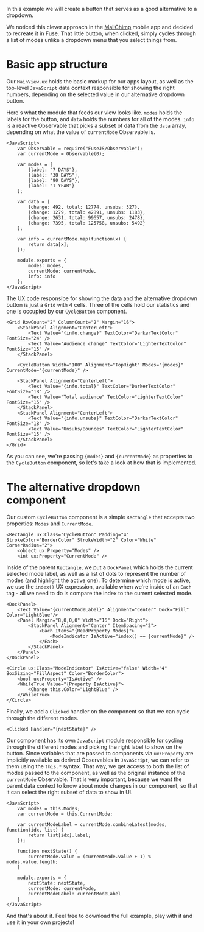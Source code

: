In this example we will create a button that serves as a good alternative to a dropdown.

We noticed this clever approach in the [MailChimp](https://mailchimp.com/) mobile app and decided to recreate it in Fuse. That little button, when clicked, simply cycles through a list of modes unlike a dropdown menu that you select things from.

# Basic app structure

Our `MainView.ux` holds the basic markup for our apps layout, as well as the top-level `JavaScript` data context responsible for showing the right numbers, depending on the selected value in our alternative dropdown button.

Here's what the module that feeds our view looks like. `modes` holds the labels for the button, and `data` holds the numbers for all of the modes. `info` is a reactive Observable that picks a subset of data from the `data` array, depending on what the value of `currentMode` Observable is.
```
<JavaScript>
    var Observable = require("FuseJS/Observable");
    var currentMode = Observable(0);

    var modes = [
        {label: "7 DAYS"},
        {label: "30 DAYS"},
        {label: "90 DAYS"},
        {label: "1 YEAR"}
    ];

    var data = [
        {change: 492, total: 12774, unsubs: 327},
        {change: 1279, total: 42891, unsubs: 1183},
        {change: 2631, total: 99657, unsubs: 2478},
        {change: 7395, total: 125758, unsubs: 5492}
    ];

    var info = currentMode.map(function(x) {
        return data[x];
    });

    module.exports = {
        modes: modes,
        currentMode: currentMode,
        info: info
    };
</JavaScript>
```

The UX code responsibe for showing the data and the alternative dropdown button is just a `Grid` with 4 cells. Three of the cells hold our statistics and one is occupied by our `CycleButton` component.
```
<Grid RowCount="2" ColumnCount="2" Margin="16">
    <StackPanel Alignment="CenterLeft">
        <Text Value="{info.change}" TextColor="DarkerTextColor" FontSize="24" />
        <Text Value="Audience change" TextColor="LighterTextColor" FontSize="15" />
    </StackPanel>

    <CycleButton Width="100" Alignment="TopRight" Modes="{modes}" CurrentMode="{currentMode}" />
    
    <StackPanel Alignment="CenterLeft">
        <Text Value="{info.total}" TextColor="DarkerTextColor" FontSize="18" />
        <Text Value="Total audience" TextColor="LighterTextColor" FontSize="15" />
    </StackPanel>
    <StackPanel Alignment="CenterLeft">
        <Text Value="{info.unsubs}" TextColor="DarkerTextColor" FontSize="18" />
        <Text Value="Unsubs/Bounces" TextColor="LighterTextColor" FontSize="15" />
    </StackPanel>
</Grid>
```

As you can see, we're passing `{modes}` and `{currentMode}` as properties to the `CycleButton` component, so let's take a look at how that is implemented.

# The alternative dropdown component

Our custom `CycleButton` component is a simple `Rectangle` that accepts two properties: `Modes` and `CurrentMode`.
```
<Rectangle ux:Class="CycleButton" Padding="4" StrokeColor="BorderColor" StrokeWidth="2" Color="White" CornerRadius="2">
    <object ux:Property="Modes" />
    <int ux:Property="CurrentMode" />
```

Inside of the parent `Rectangle`, we put a `DockPanel` which holds the current selected mode label, as well as a list of dots to represent the number of modes (and highlight the active one). To determine which mode is active, we use the `index()` UX expression, available when we're inside of an `Each` tag - all we need to do is compare the index to the current selected mode.
```
<DockPanel>
    <Text Value="{currentModeLabel}" Alignment="Center" Dock="Fill" Color="LightBlue"/>
    <Panel Margin="8,0,0,0" Width="16" Dock="Right">
        <StackPanel Alignment="Center" ItemSpacing="2">
            <Each Items="{ReadProperty Modes}">
                <ModeIndicator IsActive="index() == {currentMode}" />
            </Each>
        </StackPanel>
    </Panel>
</DockPanel>

<Circle ux:Class="ModeIndicator" IsActive="false" Width="4" BoxSizing="FillAspect" Color="BorderColor">
    <bool ux:Property="IsActive" />
    <WhileTrue Value="{Property IsActive}">
        <Change this.Color="LightBlue" />
    </WhileTrue>
</Circle>
```

Finally, we add a `Clicked` handler on the component so that we can cycle through the different modes.
```
<Clicked Handler="{nextState}" />
```

Our component has its own `JavaScript` module responsible for cycling through the different modes and picking the right label to show on the button. Since variables that are passed to components via `ux:Property` are implicitly available as derived Observables in `JavaScript`, we can refer to them using the `this.*` syntax. That way, we get access to both the list of modes passed to the component, as well as the original instance of the `currentMode` Observable. That is very important, because we want the parent data context to know about mode changes in our component, so that it can select the right subset of data to show in UI.
```
<JavaScript>
    var modes = this.Modes;
    var currentMode = this.CurrentMode;

    var currentModeLabel = currentMode.combineLatest(modes, function(idx, list) {
        return list[idx].label;
    });

    function nextState() {
        currentMode.value = (currentMode.value + 1) % modes.value.length;
    }

    module.exports = {
        nextState: nextState,
        currentMode: currentMode,
        currentModeLabel: currentModeLabel
    }
</JavaScript>
```

And that's about it. Feel free to download the full example, play with it and use it in your own projects!
